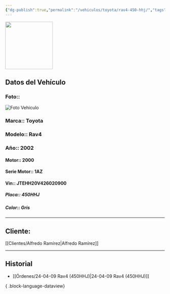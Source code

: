 ```yaml
---
{"dg-publish":true,"permalink":"/vehiculos/toyota/rav4-450-hhj/","tags":["Toyota"]}
---
```


<img src="https://lh3.googleusercontent.com/d/137fl3TIZ0-PU8b-Pt0bsjclwHub_u78G" width="150">

## Datos del Vehículo 
### Foto:: 
<img src="https://lh3.googleusercontent.com/d/" Alt="Foto Vehiculo">

### Marca:: Toyota
### Modelo:: Rav4 
### Año:: 2002
#### Motor:: 2000
#### Serie Motor:: 1AZ
#### Vin:: JTEHH20V426020900
##### Placa:: 450HHJ
##### Color:: Gris
---

## Cliente:

[[Clientes/Alfredo Ramírez\|Alfredo Ramírez]]

---

## Historial

- [[Órdenes/24-04-09 Rav4 (450HHJ)\|24-04-09 Rav4 (450HHJ)]]

{ .block-language-dataview} 
